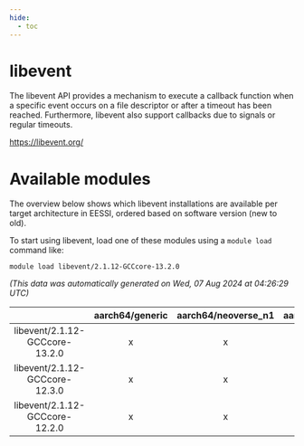 ```yaml
---
hide:
  - toc
---
```


libevent
========


The libevent API provides a mechanism to execute a callback function when a specific event occurs on a file descriptor or after a timeout has been reached.  Furthermore, libevent also support callbacks due to signals or regular timeouts.

https://libevent.org/
# Available modules


The overview below shows which libevent installations are available per target architecture in EESSI, ordered based on software version (new to old).

To start using libevent, load one of these modules using a `module load` command like:

```shell
module load libevent/2.1.12-GCCcore-13.2.0
```

*(This data was automatically generated on Wed, 07 Aug 2024 at 04:26:29 UTC)*  

| |aarch64/generic|aarch64/neoverse_n1|aarch64/neoverse_v1|x86_64/generic|x86_64/amd/zen2|x86_64/amd/zen3|x86_64/amd/zen4|x86_64/intel/haswell|x86_64/intel/skylake_avx512|
| :---: | :---: | :---: | :---: | :---: | :---: | :---: | :---: | :---: | :---: |
|libevent/2.1.12-GCCcore-13.2.0|x|x|x|x|x|x|x|x|x|
|libevent/2.1.12-GCCcore-12.3.0|x|x|x|x|x|x|x|x|x|
|libevent/2.1.12-GCCcore-12.2.0|x|x|x|x|x|x|-|x|x|
